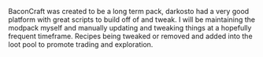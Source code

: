 BaconCraft was created to be a long term pack, darkosto had a very good platform with great scripts to build off of and tweak. I will be maintaining the modpack myself and manually updating and tweaking things at a hopefully frequent timeframe. Recipes being tweaked or removed and added into the loot pool to promote trading and exploration.
